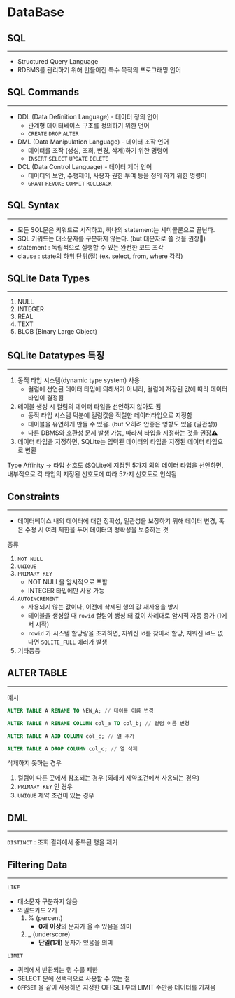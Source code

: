 # DataBase

## SQL

---

- Structured Query Language
- RDBMS를 관리하기 위해 만들어진 특수 목적의 프로그래밍 언어

## SQL Commands

---

- DDL (Data Definition Language) - 데이터 정의 언어
    - 관계형 데이터베이스 구조를 정의하기 위한 언어
    - `CREATE` `DROP` `ALTER`
- DML (Data Manipulation Language) - 데이터 조작 언어
    - 데이터를 조작 (생성, 조회, 변경, 삭제)하기 위한 명령어
    - `INSERT` `SELECT` `UPDATE` `DELETE`
- DCL (Data Control Language) - 데이터 제어 언어
    - 데이터의 보안, 수행제어, 사용자 권한 부여 등을 정의 하기 위한 명령어
    - `GRANT` `REVOKE` `COMMIT` `ROLLBACK`

## SQL Syntax

---

- 모든 SQL문은 키워드로 시작하고, 하나의 statement는 세미콜론으로 끝난다.
- SQL 키워드는 대소문자를 구분하지 않는다. (but 대문자로 쓸 것을 권장👊)
- statement : 독립적으로 실행할 수 있는 완전한 코드 조각
- clause : state의 하위 단위(절) (ex. select, from, where 각각)

## SQLite Data Types

---

1. NULL
2. INTEGER
3. REAL
4. TEXT
5. BLOB (Binary Large Object)

## SQLite Datatypes 특징

---

1. 동적 타입 시스템(dynamic type system) 사용
    - 컬럼에 선언된 데이터 타입에 의해서가 아니라, 컬럼에 저장된 값에 따라 데이터 타입이 결정됨
2. 테이블 생성 시 컬럼의 데이터 타입을 선언하지 않아도 됨
    - 동적 타입 시스템 덕분에 컬럼값을 적절한 데이터타입으로 지정함
    - 테이블을 유연하게 만들 수 있음. (but 오히려 안좋은 영향도 있음 (일관성))
    - 다른 DBMS와 호환성 문제 발생 가능, 따라서 타입을 지정하는 것을 권장⚠️
3. 데이터 타입을 지정하면, SQLite는 입력된 데이터의 타입을 지정된 데이터 타입으로 변환

Type Affinity → 타입 선호도 (SQLite에 지정된 5가지 외의 데이터 타입을 선언하면, 내부적으로 각 타입의 지정된 선호도에 따라 5가지 선호도로 인식됨

## Constraints

---

- 데이터베이스 내의 데이터에 대한 정확성, 일관성을 보장하기 위해 데이터 변경, 혹은 수정 시 여러 제한을 두어 데이터의 정확성을 보증하는 것

종류

1. `NOT NULL`
2. `UNIQUE`
3. `PRIMARY KEY`
    - NOT NULL을 암시적으로 포함
    - INTEGER 타입에만 사용 가능
4. `AUTOINCREMENT`
    - 사용되지 않는 값이나, 이전에 삭제된 행의 값 재사용을 방지
    - 테이블을 생성할 때 `rowid` 컬럼이 생성 돼 값이 차례대로 암시적 자동 증가 (1에서 시작)
    - `rowid` 가 시스템 할당량을 초과하면, 지워진 id를 찾아서 할당, 지워진 id도 없다면 `SQLITE_FULL` 에러가 발생
5. 기타등등

## ALTER TABLE

---

예시

```sql
ALTER TABLE A RENAME TO NEW_A; // 테이블 이름 변경

ALTER TABLE A RENAME COLUMN col_a TO col_b; // 컬럼 이름 변경

ALTER TABLE A ADD COLUMN col_c; // 열 추가

ALTER TABLE A DROP COLUMN col_c; // 열 삭제
```

삭제하지 못하는 경우

1. 컬럼이 다른 곳에서 참조되는 경우 (외래키 제약조건에서 사용되는 경우)
2. `PRIMARY KEY` 인 경우
3. `UNIQUE` 제약 조건이 있는 경우

## DML

---

`DISTINCT` : 조회 결과에서 중복된 행을 제거

## Filtering Data

---

`LIKE` 

- 대소문자 구분하지 않음
- 와일드카드 2개
    1. % (percent)
        - **0개 이상**의 문자가 올 수 있음을 의미
    2. _ (underscore)
        - **단일(1개)** 문자가 있음을 의미

`LIMIT`

- 쿼리에서 반환되는 행 수를 제한
- SELECT 문에 선택적으로 사용할 수 있는 절
- `OFFSET` 을 같이 사용하면 지정한 OFFSET부터 LIMIT 수만큼 데이터를 가져옴